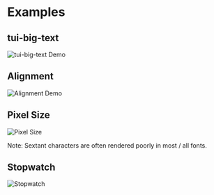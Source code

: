 # Examples

## tui-big-text

![tui-big-text Demo](https://vhs.charm.sh/vhs-7DFJFGwBEnUjjLCFSqwEm9.gif)

## Alignment

![Alignment Demo](https://vhs.charm.sh/vhs-2GdJCPpXfnOCTsykSPr7AW.gif)

## Pixel Size

![Pixel Size](https://vhs.charm.sh/vhs-2E84yH6UJuX1pF7mXYUXxs.gif)

Note: Sextant characters are often rendered poorly in most / all fonts.

## Stopwatch

![Stopwatch](https://vhs.charm.sh/vhs-70ZRp45uZO2AiE8krtReJj.gif)
